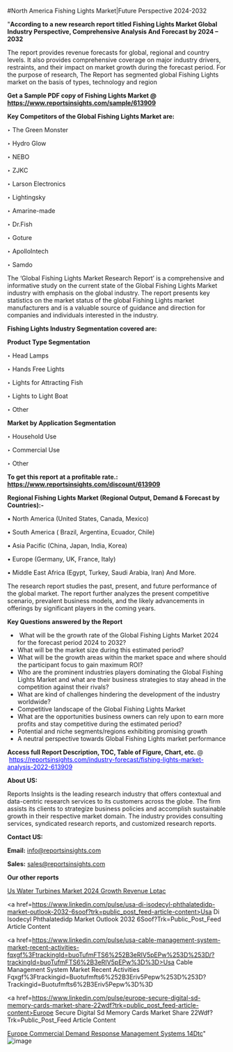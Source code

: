 #North America Fishing Lights Market|Future Perspective 2024-2032

"<strong>According to a new research report titled Fishing Lights Market Global Industry Perspective, Comprehensive Analysis And Forecast by 2024 – 2032</strong>

The report provides revenue forecasts for global, regional and country levels. It also provides comprehensive coverage on major industry drivers, restraints, and their impact on market growth during the forecast period. For the purpose of research, The Report has segmented global Fishing Lights market on the basis of types, technology and region

<strong>Get a Sample PDF copy of Fishing Lights Market </strong><strong>@<a href=https://www.reportsinsights.com/sample/613909 style=color:#0000ff;> https://www.reportsinsights.com/sample/613909</a></strong></font>

<strong>Key Competitors of the Global Fishing Lights Market are:</strong>

‣ The Green Monster

‣ Hydro Glow

‣ NEBO

‣ ZJKC

‣ Larson Electronics

‣ Lightingsky

‣ Amarine-made

‣ Dr.Fish

‣ Goture

‣ ApolloIntech

‣ Samdo

The ‘Global Fishing Lights Market Research Report’ is a comprehensive and informative study on the current state of the Global Fishing Lights Market industry with emphasis on the global industry. The report presents key statistics on the market status of the global Fishing Lights market manufacturers and is a valuable source of guidance and direction for companies and individuals interested in the industry.

<strong>Fishing Lights Industry Segmentation covered are:</strong>

<strong>Product Type Segmentation</strong>

‣ Head Lamps

‣ Hands Free Lights

‣ Lights for Attracting Fish

‣ Lights to Light Boat

‣ Other

<strong>Market by Application Segmentation</strong>

‣ Household Use

‣ Commercial Use

‣ Other

<strong>To get this report at a profitable rate.: <a href=https://www.reportsinsights.com/discount/613909 style=color:#0000ff;>https://www.reportsinsights.com/discount/613909</a></strong></font>

<strong>Regional Fishing Lights Market (Regional Output, Demand &amp; Forecast by Countries):-</strong>

• North America (United States, Canada, Mexico)

• South America ( Brazil, Argentina, Ecuador, Chile)

• Asia Pacific (China, Japan, India, Korea)

• Europe (Germany, UK, France, Italy)

• Middle East Africa (Egypt, Turkey, Saudi Arabia, Iran) And More.

The research report studies the past, present, and future performance of the global market. The report further analyzes the present competitive scenario, prevalent business models, and the likely advancements in offerings by significant players in the coming years.

<strong>Key Questions answered by the Report</strong>
<ul>
  <li> What will be the growth rate of the Global Fishing Lights Market 2024 for the forecast period 2024 to 2032?</li>
  <li>What will be the market size during this estimated period?</li>
  <li>What will be the growth areas within the market space and where should the participant focus to gain maximum ROI?</li>
  <li>Who are the prominent industries players dominating the Global Fishing Lights Market and what are their business strategies to stay ahead in the competition against their rivals?</li>
  <li>What are kind of challenges hindering the development of the industry worldwide?</li>
  <li>Competitive landscape of the Global Fishing Lights Market</li>
  <li>What are the opportunities business owners can rely upon to earn more profits and stay competitive during the estimated period?</li>
  <li>Potential and niche segments/regions exhibiting promising growth</li>
  <li>A neutral perspective towards Global Fishing Lights market performance</li>
</ul>
<strong>Access full Report Description, TOC, Table of Figure, Chart, etc. </strong>@  <a href=https://reportsinsights.com/industry-forecast/fishing-lights-market-analysis-2022-613909 style=color:#0000ff;>https://reportsinsights.com/industry-forecast/fishing-lights-market-analysis-2022-613909</a></font>

<strong><strong>About US</strong>:</strong>

Reports Insights is the leading research industry that offers contextual and data-centric research services to its customers across the globe. The firm assists its clients to strategize business policies and accomplish sustainable growth in their respective market domain. The industry provides consulting services, syndicated research reports, and customized research reports.

<strong>Contact US:</strong>

<p class=""""><b>Email:</b> <a href=mailto:info@reportsinsights.com>info@reportsinsights.com</a></p>
<p class=""""><b>Sales:</b> <a href=mailto:sales@reportsinsights.com>sales@reportsinsights.com</a></p>

<strong>Our other reports</strong>

<a href=https://www.linkedin.com/pulse/us-water-turbines-market-2024-growth-revenue-lptac/>Us Water Turbines Market 2024 Growth Revenue Lptac</a>

<a href=https://www.linkedin.com/pulse/usa-di-isodecyl-phthalatedidp-market-outlook-2032-6soof?trk=public_post_feed-article-content>Usa Di Isodecyl Phthalatedidp Market Outlook 2032 6Soof?Trk=Public_Post_Feed Article Content</a>

<a href=https://www.linkedin.com/pulse/usa-cable-management-system-market-recent-activities-fqxgf%3FtrackingId=buoTufmFTS6%252B3eRIV5pEPw%253D%253D/?trackingId=buoTufmFTS6%2B3eRIV5pEPw%3D%3D>Usa Cable Management System Market Recent Activities Fqxgf%3Ftrackingid=Buotufmfts6%252B3Eriv5Pepw%253D%253D?Trackingid=Buotufmfts6%2B3Eriv5Pepw%3D%3D</a>

<a href=https://www.linkedin.com/pulse/europe-secure-digital-sd-memory-cards-market-share-22wdf?trk=public_post_feed-article-content>Europe Secure Digital Sd Memory Cards Market Share 22Wdf?Trk=Public_Post_Feed Article Content</a>

<a href=https://www.linkedin.com/pulse/europe-commercial-demand-response-management-systems-14dtc/>Europe Commercial Demand Response Management Systems 14Dtc</a>"
![image](https://github.com/aanak123/RIMarketer1/assets/158471119/fc25406d-b0bd-4ad0-a138-fbb40f129f94)
